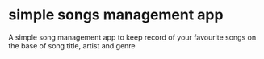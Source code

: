 # simple songs management app
A simple song management app to keep record of your favourite songs on the base of song title, artist and genre
